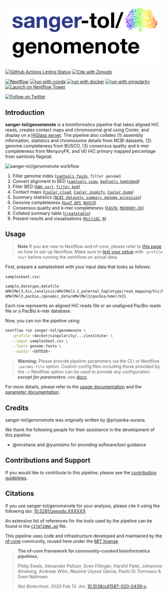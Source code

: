 # ![sanger-tol/genomenote](docs/images/sanger-tol-genomenote_logo.png)

[![GitHub Actions Linting Status](https://github.com/sanger-tol/genomenote/workflows/nf-core%20linting/badge.svg)](https://github.com/sanger-tol/genomenote/actions?query=workflow%3A%22nf-core+linting%22)
[![Cite with Zenodo](http://img.shields.io/badge/DOI-10.5281/zenodo.XXXXXXX-1073c8?labelColor=000000)](https://doi.org/10.5281/zenodo.XXXXXXX)

[![Nextflow](https://img.shields.io/badge/nextflow%20DSL2-%E2%89%A523.04.0-23aa62.svg)](https://www.nextflow.io/)
[![run with conda](http://img.shields.io/badge/run%20with-conda-3EB049?labelColor=000000&logo=anaconda)](https://docs.conda.io/en/latest/)
[![run with docker](https://img.shields.io/badge/run%20with-docker-0db7ed?labelColor=000000&logo=docker)](https://www.docker.com/)
[![run with singularity](https://img.shields.io/badge/run%20with-singularity-1d355c.svg?labelColor=000000)](https://sylabs.io/docs/)
[![Launch on Nextflow Tower](https://img.shields.io/badge/Launch%20%F0%9F%9A%80-Nextflow%20Tower-%234256e7)](https://tower.nf/launch?pipeline=https://github.com/sanger-tol/genomenote)

[![Follow on Twitter](http://img.shields.io/badge/twitter-%40SangerToL-1DA1F2?labelColor=000000&logo=twitter)](https://twitter.com/SangerToL)

## Introduction

**sanger-tol/genomenote** is a bioinformatics pipeline that takes aligned HiC reads, creates contact maps and chromosomal grid using Cooler, and display on a [HiGlass server](https://genome-note-higlass.tol.sanger.ac.uk/app). The pipeline also collates (1) assembly information, statistics and chromosome details from NCBI datasets, (2) genome completeness from BUSCO, (3) consensus quality and k-mer completeness from MerquryFK, and (4) HiC primary mapped percentage from samtools flagstat.

![sanger-tol/genomenote workflow](https://raw.githubusercontent.com/sanger-tol/genomenote/main/docs/images/sanger-tol-genomenote_workflow.png)

1. Filter genome index ([`samtools faidx`](https://www.htslib.org/doc/samtools-faidx.html), `filter genome`)
2. Convert alignment to BED ([`samtools view`](https://www.htslib.org/doc/samtools-view.html), [`bedtools bamtobed`](https://bedtools.readthedocs.io/en/latest/content/tools/bamtobed.html))
3. Filter BED ([`GNU sort`](https://www.gnu.org/software/coreutils/manual/html_node/sort-invocation.html), [`filter bed`](https://raw.githubusercontent.com/sanger-tol/genomenote/main/bin/filter_bed.sh))
4. Contact maps ([`Cooler cload`](https://cooler.readthedocs.io/en/latest/cli.html#cooler-cload-pairs), [`Cooler zoomify`](https://cooler.readthedocs.io/en/latest/cli.html#cooler-zoomify), [`Cooler dump`](https://cooler.readthedocs.io/en/latest/cli.html#cooler-dump))
5. Summary statistics ([`NCBI datasets summary genome accession`](https://www.ncbi.nlm.nih.gov/datasets/docs/v2/reference-docs/command-line/datasets/summary/genome/datasets_summary_genome_accession/))
6. Genome completeness ([`GoaT API`](https://goat.genomehubs.org/api-docs/), [`BUSCO`](https://busco.ezlab.org))
7. Consensus quality and k-mer completeness ([`FASTK`](https://github.com/thegenemyers/FASTK), [`MERQURY.FK`](https://github.com/thegenemyers/MERQURY.FK))
8. Collated summary table ([`createtable`](https://raw.githubusercontent.com/sanger-tol/genomenote/main/bin/create_table.py))
9. Present results and visualisations ([`MultiQC`](http://multiqc.info/), [`R`](https://www.r-project.org/))

## Usage

> **Note**
> If you are new to Nextflow and nf-core, please refer to [this page](https://nf-co.re/docs/usage/installation) on how
> to set-up Nextflow. Make sure to [test your setup](https://nf-co.re/docs/usage/introduction#how-to-run-a-pipeline)
> with `-profile test` before running the workflow on actual data.

First, prepare a samplesheet with your input data that looks as follows:

`samplesheet.csv`:

```csv
sample,datatype,datafile
mMelMel3,hic,/analysis/mMelMel3.2_paternal_haplotype/read_mapping/hic/GCA_922984935.2.unmasked.hic.mMelMel3.cram
mMelMel3,pacbio,/genomic_data/mMelMel3/pacbio/kmer/k31
```

Each row represents an aligned HiC reads file or an unaligned PacBio reads file or a PacBio k-mer database.

Now, you can run the pipeline using:

```bash
nextflow run sanger-tol/genomenote \
   -profile <docker/singularity/.../institute> \
   --input samplesheet.csv \
   --fasta genome.fasta \
   --outdir <OUTDIR>
```

> **Warning:**
> Please provide pipeline parameters via the CLI or Nextflow `-params-file` option. Custom config files including those
> provided by the `-c` Nextflow option can be used to provide any configuration _**except for parameters**_;
> see [docs](https://nf-co.re/usage/configuration#custom-configuration-files).

For more details, please refer to the [usage documentation](https://pipelines.tol.sanger.ac.uk/genomenote/usage) and the [parameter documentation](https://pipelines.tol.sanger.ac.uk/genomenote/parameters).

## Credits

sanger-tol/genomenote was originally written by @priyanka-surana.

We thank the following people for their assistance in the development of this pipeline:

- @mcshane and @yumisims for providing software/tool guidance

## Contributions and Support

If you would like to contribute to this pipeline, please see the [contributing guidelines](https://raw.githubusercontent.com/sanger-tol/genomenote/main/.github/CONTRIBUTING.md).

## Citations

If you use sanger-tol/genomenote for your analysis, please cite it using the following doi: [10.5281/zenodo.XXXXXX](https://doi.org/10.5281/zenodo.XXXXXX)

An extensive list of references for the tools used by the pipeline can be found in the [`CITATIONS.md`](https://raw.githubusercontent.com/sanger-tol/genomenote/main/CITATIONS.md) file.

This pipeline uses code and infrastructure developed and maintained by the [nf-core](https://nf-co.re) community, reused here under the [MIT license](https://github.com/nf-core/tools/blob/master/LICENSE).

> **The nf-core framework for community-curated bioinformatics pipelines.**
>
> Philip Ewels, Alexander Peltzer, Sven Fillinger, Harshil Patel, Johannes Alneberg, Andreas Wilm, Maxime Ulysse Garcia, Paolo Di Tommaso & Sven Nahnsen.
>
> _Nat Biotechnol._ 2020 Feb 13. doi: [10.1038/s41587-020-0439-x](https://dx.doi.org/10.1038/s41587-020-0439-x).
